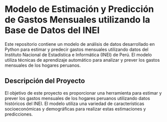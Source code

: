 # Modelo de Estimación y Predicción de Gastos Mensuales utilizando la Base de Datos del INEI

Este repositorio contiene un modelo de análisis de datos desarrollado en Python para estimar y predecir gastos mensuales utilizando datos del Instituto Nacional de Estadística e Informática (INEI) de Perú. El modelo utiliza técnicas de aprendizaje automático para analizar y prever los gastos mensuales de los hogares peruanos.

## Descripción del Proyecto

El objetivo de este proyecto es proporcionar una herramienta para estimar y prever los gastos mensuales de los hogares peruanos utilizando datos históricos del INEI. El modelo utiliza una variedad de características socioeconómicas y demográficas para realizar estas estimaciones y predicciones.
